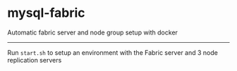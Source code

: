 # mysql-fabric
Automatic fabric server and node group setup with docker

________________________________________________________

Run `start.sh` to setup an environment with the Fabric server and 3 node replication servers
